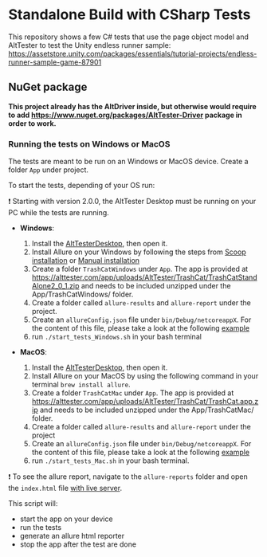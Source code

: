 # Standalone Build with CSharp Tests

This repository shows a few C# tests that use the page object model and AltTester to test the Unity endless runner sample:
https://assetstore.unity.com/packages/essentials/tutorial-projects/endless-runner-sample-game-87901

## NuGet package

**This project already has the AltDriver inside, but otherwise would require to add https://www.nuget.org/packages/AltTester-Driver package in order to work.**

### Running the tests on Windows or MacOS
The tests are meant to be run on an Windows or MacOS device.
Create a folder `App` under project.

To start the tests, depending of your OS run:

❗ Starting with version 2.0.0, the AltTester Desktop must be running on your PC while the tests are running.

- **Windows**:
    1. Install the [AltTesterDesktop](https://alttester.com/app/uploads/AltTester/desktop/AltTesterDesktopPackageWindows__v2.0.1.zip), then open it.
    2. Install Allure on your Windows by following the steps from [Scoop installation](https://docs.qameta.io/allure/#_windows) or [Manual installation](https://docs.qameta.io/allure/#_manual_installation)
    3. Create a folder `TrashCatWindows` under `App`.
    The app is provided at https://alttester.com/app/uploads/AltTester/TrashCat/TrashCatStandAlone2_0_1.zip and needs to be included unzipped under the App/TrashCatWindows/ folder.
    4. Create a folder called `allure-results` and `allure-report` under the project.
    5. Create an `allureConfig.json` file under `bin/Debug/netcoreappX`. For the content of this file, please take a look at the following [example](https://docs.qameta.io/allure/#_config_samples)
    6. run `./start_tests_Windows.sh` in your bash terminal

- **MacOS**:
    1. Install the [AltTesterDesktop](https://alttester.com/app/uploads/AltTester/desktop/AltTesterDesktopPackageMac__v2.0.1.zip), then open it.
    2. Install Allure on your MacOS by using the following command in your terminal `brew install allure`.
    3. Create a folder `TrashCatMac` under `App`.
    The app is provided at https://alttester.com/app/uploads/AltTester/TrashCat/TrashCat.app.zip and needs to be included unzipped under the App/TrashCatMac/ folder.
    4. Create a folder called `allure-results` and `allure-report` under the project
    5. Create an `allureConfig.json` file under `bin/Debug/netcoreappX`. For the content of this file, please take a look at the following [example](https://docs.qameta.io/allure/#_config_samples)
    6. run `./start_tests_Mac.sh` in your bash terminal.


❗ To see the allure report, navigate to the `allure-reports` folder and open the `index.html` file [with live server](https://www.alphr.com/vs-code-open-with-live-server/).

   
This script will:

- start the app on your device
- run the tests
- generate an allure html reporter
- stop the app after the test are done

